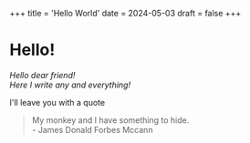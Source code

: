 +++
title = 'Hello World'
date = 2024-05-03
draft = false
+++

# Hello!
_Hello dear friend!   
Here I write any and everything!_

I'll leave you with a quote
> My monkey and I have something to hide.  
> \- James Donald Forbes Mccann
